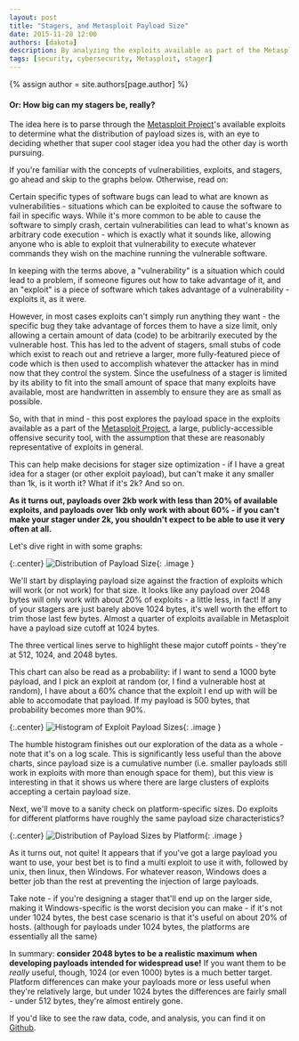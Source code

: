 ```yaml
---
layout: post
title: "Stagers, and Metasploit Payload Size"
date: 2015-11-28 12:00
authors: [dakota]
description: By analyzing the exploits available as part of the Metasploit Project, we can draw some interesting conclusions about the payload size in exploits, and apply those conclusions to the design of stagers and other exploit payloads.
tags: [security, cybersecurity, Metasploit, stager]
---
```


{% assign author = site.authors[page.author] %}

#### Or: How big can my stagers be, really?

The idea here is to parse through the [Metasploit Project](https://github.com/rapid7/metasploit-framework)'s available exploits to determine what the distribution of payload sizes is, with an eye to deciding whether that super cool stager idea you had the other day is worth pursuing.

If you're familiar with the concepts of vulnerabilities, exploits, and stagers, go ahead and skip to the graphs below. Otherwise, read on:

Certain specific types of software bugs can lead to what are known as vulnerabilities - situations which can be exploited to cause the software to fail in specific ways. While it's more common to be able to cause the software to simply crash, certain vulnerabilities can lead to what's known as arbitrary code execution - which is exactly what it sounds like, allowing anyone who is able to exploit that vulnerability to execute whatever commands they wish on the machine running the vulnerable software.

In keeping with the terms above, a "vulnerability" is a situation which could lead to a problem, if someone figures out how to take advantage of it, and an "exploit" is a piece of software which takes advantage of a vulnerability - exploits it, as it were.

However, in most cases exploits can't simply run anything they want - the specific bug they take advantage of forces them to have a size limit, only allowing a certain amount of data (code) to be arbitrarily executed by the vulnerable host. This has led to the advent of stagers, small stubs of code which exist to reach out and retrieve a larger, more fully-featured piece of code which is then used to accomplish whatever the attacker has in mind now that they control the system. Since the usefulness of a stager is limited by its ability to fit into the small amount of space that many exploits have available, most are handwritten in assembly to ensure they are as small as possible.

So, with that in mind - this post explores the payload space in the exploits available as a part of the [Metasploit Project](https://github.com/rapid7/metasploit-framework), a large, publicly-accessible offensive security tool, with the assumption that these are reasonably representative of exploits in general.

This can help make decisions for stager size optimization - if I have a great idea for a stager (or other exploit payload), but can't make it any smaller than 1k, is it worth it? What if it's 2k? And so on.

**As it turns out, payloads over 2kb work with less than 20% of available exploits, and payloads over 1kb only work with about 60% - if you can't make your stager under 2k, you shouldn't expect to be able to use it very often at all.**

Let's dive right in with some graphs:

{:.center}
![Distribution of Payload Size]({{site.url}}/assets/exploitSize2.png){: .image }

We'll start by displaying payload size against the fraction of exploits which will work (or not work) for that size. It looks like any payload over 2048 bytes will only work with about 20% of exploits - a little less, in fact! If any of your stagers are just barely above 1024 bytes, it's well worth the effort to trim those last few bytes. Almost a quarter of exploits available in Metasploit have a payload size cutoff at 1024 bytes.

The three vertical lines serve to highlight these major cutoff points - they're at 512, 1024, and 2048 bytes.

This chart can also be read as a probability: if I want to send a 1000 byte payload, and I pick an exploit at random (or, I find a vulnerable host at random), I have about a 60% chance that the exploit I end up with will be able to accomodate that payload. If my payload is 500 bytes, that probability becomes more than 90%.

{:.center}
![Histogram of Exploit Payload Sizes]({{site.url}}/assets/exploitSize3.png){: .image }

The humble histogram finishes out our exploration of the data as a whole - note that it's on a log scale. This is significantly less useful than the above charts, since payload size is a cumulative number (i.e. smaller payloads still work in exploits with more than enough space for them), but this view is interesting in that it shows us where there are large clusters of exploits accepting a certain payload size.

Next, we'll move to a sanity check on platform-specific sizes. Do exploits for different platforms have roughly the same payload size characteristics?

{:.center}
![Distribution of Payload Sizes by Platform]({{site.url}}/assets/exploitSize4.png){: .image }

As it turns out, not quite! It appears that if you've got a large payload you want to use, your best bet is to find a multi exploit to use it with, followed by unix, then linux, then Windows. For whatever reason, Windows does a better job than the rest at preventing the injection of large payloads.

Take note - if you're designing a stager that'll end up on the larger side, making it Windows-specific is the worst decision you can make - if it's not under 1024 bytes, the best case scenario is that it's useful on about 20% of hosts. (although for payloads under 1024 bytes, the platforms are essentially all the same)

In summary: **consider 2048 bytes to be a realistic maximum when developing payloads intended for widespread use!** If you want them to be *really* useful, though, 1024 (or even 1000) bytes is a much better target. Platform differences can make your payloads more or less useful when they're relatively large, but under 1024 bytes the differences are fairly small - under 512 bytes, they're almost entirely gone.

If you'd like to see the raw data, code, and analysis, you can find it on [Github](https://github.com/DakotaNelson/msf-stats/blob/master/Exploit%20Payload%20Sizes.ipynb).
